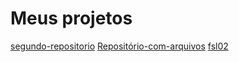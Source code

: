 # Meus projetos
[segundo-repositorio](/marcossousa/segundo-repositorio)
[Repositório-com-arquivos](/marcossousa/Repositório-com-arquivos)
[fsl02](/marcossousa/fsl02)

